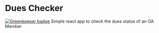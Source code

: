 # Dues Checker

[![Greenkeeper badge](https://badges.greenkeeper.io/mckernanin/dueschecker.svg)](https://greenkeeper.io/)
Simple react app to check the dues status of an OA Member
